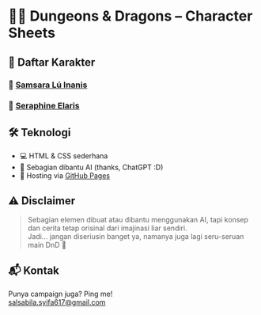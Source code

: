 # 🧙‍♀️ Dungeons & Dragons – Character Sheets

## 📜 Daftar Karakter
### 🔹 [Samsara Lú Inanis](https://salsabilasyifa.github.io/myDnd/dndSamsara)
### 🔹 [Seraphine Elaris](https://salsabilasyifa.github.io/myDnd/dndSeraphine)

## 🛠 Teknologi
- 💻 HTML & CSS sederhana
- 🧠 Sebagian dibantu AI (thanks, ChatGPT :D)
- 🚀 Hosting via [GitHub Pages](https://pages.github.com/)

## ⚠️ Disclaimer
> Sebagian elemen dibuat atau dibantu menggunakan AI, tapi konsep dan cerita tetap orisinal dari imajinasi liar sendiri.  
Jadi... jangan diseriusin banget ya, namanya juga lagi seru-seruan main DnD 🤭

## 📬 Kontak
Punya campaign juga? Ping me!  
salsabila.syifa617@gmail.com
